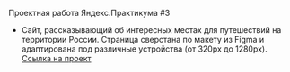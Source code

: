 Проектная работа Яндекс.Практикума #3
 - Сайт, рассказывающий об интересных местах для путешествий на территории России. 
Страница сверстана по макету из Figma и адаптирована под различные устройства (от 320px до 1280px).
[Ссылка на проект](https://kolotygin57.github.io/russian-travel/)

